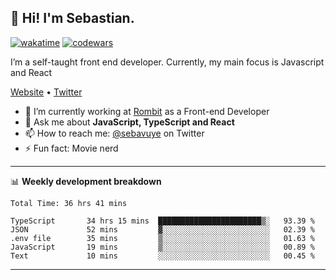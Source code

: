 ## 👋 Hi! I'm Sebastian.

[![wakatime](https://wakatime.com/badge/user/df0036c6-328a-4a39-be9b-e49417ed22a1.svg)](https://wakatime.com/@df0036c6-328a-4a39-be9b-e49417ed22a1)
[![codewars](https://www.codewars.com/users/sebavuye/badges/small)](https://www.codewars.com/users/sebavuye)

I’m a self-taught front end developer. Currently, my main focus is Javascript and React

[Website](https://sebastianvuye.be) • [Twitter](https://twitter.com/sebavuye)

- 🔭 I’m currently working at [Rombit](https://rombit.com/) as a Front-end Developer
- 💬 Ask me about **JavaScript, TypeScript and React**
- 📫 How to reach me: [@sebavuye](https://twitter.com/sebavuye) on Twitter
- ⚡ Fun fact: Movie nerd

-------

📊 **Weekly development breakdown**

<!--START_SECTION:waka-->

```text
Total Time: 36 hrs 41 mins

TypeScript       34 hrs 15 mins  ███████████████████████▒░   93.39 %
JSON             52 mins         ▓░░░░░░░░░░░░░░░░░░░░░░░░   02.39 %
.env file        35 mins         ▒░░░░░░░░░░░░░░░░░░░░░░░░   01.63 %
JavaScript       19 mins         ▒░░░░░░░░░░░░░░░░░░░░░░░░   00.89 %
Text             10 mins         ░░░░░░░░░░░░░░░░░░░░░░░░░   00.45 %
```

<!--END_SECTION:waka-->
-------
